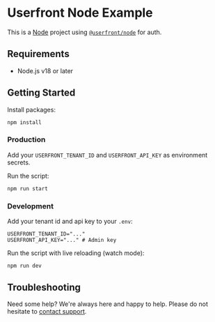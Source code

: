 # Userfront Node Example

This is a [Node](https://nodejs.org/en) project using [`@userfront/node`](https://www.npmjs.com/package/@userfront/node) for auth.

## Requirements

- Node.js v18 or later

## Getting Started

Install packages:

```shell
npm install
```

### Production

Add your `USERFRONT_TENANT_ID` and `USERFRONT_API_KEY` as environment secrets.

Run the script:

```shell
npm run start
```

### Development

Add your tenant id and api key to your `.env`:

```shell
USERFRONT_TENANT_ID="..."
USERFRONT_API_KEY="..." # Admin key
```

Run the script with live reloading (watch mode):

```shell
npm run dev
```

## Troubleshooting

Need some help? We're always here and happy to help. Please do not hesitate to [contact support](https://userfront.com/contact).
